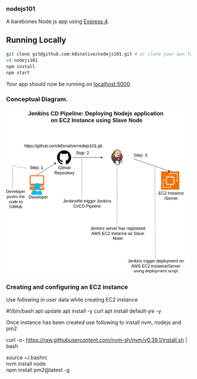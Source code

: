 
### nodejs101

A barebones Node.js app using [Express 4](http://expressjs.com/).

## Running Locally


```sh
git clone git@github.com:k8snative/nodejs101.git # or clone your own fork
cd nodejs101
npm install
npm start
```

Your app should now be running on [localhost:5000](http://localhost:5000/).

### Conceptual Diagram.
![GitHub Logo](https://github.com/k8snative/nodejs101/blob/develop/Nodejs101-jenkins-slave.png)

### Creating and configuring an EC2 instance

Use following in user data while creating EC2 instance

#!/bin/bash
apt update
apt install -y curl
apt install default-jre -y

Once instance has been created use following to install nvm, nodejs and pm2

curl -o- https://raw.githubusercontent.com/nvm-sh/nvm/v0.39.1/install.sh | bash  

source ~/.bashrc  
nvm install node  
npm install pm2@latest -g